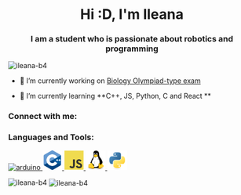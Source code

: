 <h1 align="center">Hi :D, I'm Ileana</h1>
<h3 align="center">I am a student who is passionate about robotics and programming</h3>

<p align="left"> <img src="https://komarev.com/ghpvc/?username=ileana-b4&label=Profile%20views&color=0e75b6&style=flat" alt="ileana-b4" /> </p>

- 🔭 I’m currently working on [Biology Olympiad-type exam](https://github.com/Ileana-B4/Preguntas-Bioquimica)

- 🌱 I’m currently learning **C++, JS, Python, C and React **

<h3 align="left">Connect with me:</h3>
<p align="left">
</p>

<h3 align="left">Languages and Tools:</h3>
<p align="left"> <a href="https://www.arduino.cc/" target="_blank" rel="noreferrer"> <img src="https://cdn.worldvectorlogo.com/logos/arduino-1.svg" alt="arduino" width="40" height="40"/> </a> <a href="https://www.w3schools.com/cpp/" target="_blank" rel="noreferrer"> <img src="https://raw.githubusercontent.com/devicons/devicon/master/icons/cplusplus/cplusplus-original.svg" alt="cplusplus" width="40" height="40"/> </a> <a href="https://developer.mozilla.org/en-US/docs/Web/JavaScript" target="_blank" rel="noreferrer"> <img src="https://raw.githubusercontent.com/devicons/devicon/master/icons/javascript/javascript-original.svg" alt="javascript" width="40" height="40"/> </a> <a href="https://www.linux.org/" target="_blank" rel="noreferrer"> <img src="https://raw.githubusercontent.com/devicons/devicon/master/icons/linux/linux-original.svg" alt="linux" width="40" height="40"/> </a> <a href="https://www.python.org" target="_blank" rel="noreferrer"> <img src="https://raw.githubusercontent.com/devicons/devicon/master/icons/python/python-original.svg" alt="python" width="40" height="40"/> </a> </p>

<p><img align="left" src="https://github-readme-stats.vercel.app/api/top-langs?username=ileana-b4&show_icons=true&locale=en&layout=compact" alt="ileana-b4" /></p>

<p>&nbsp;<img align="center" src="https://github-readme-stats.vercel.app/api?username=ileana-b4&show_icons=true&locale=en" alt="ileana-b4" /></p>
